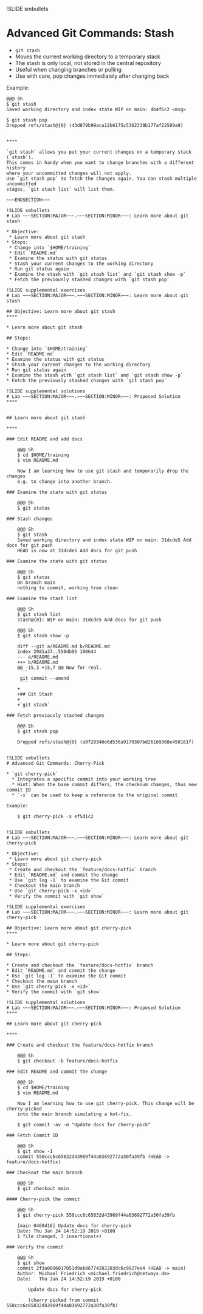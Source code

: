 !SLIDE smbullets
# Advanced Git Commands: Stash

* `git stash`
 * Moves the current working directory to a temporary stack
 * The stash is only local, not stored in the central repository
 * Useful when changing branches or pulling
 * Use with care, pop changes immediately after changing back

Example:

    @@@ Sh
    $ git stash
    Saved working directory and index state WIP on main: 4b4f6c2 <msg>

    $ git stash pop
    Dropped refs/stash@{0} (43d879b99aca12b6175c5362339b177af22589a9)

~~~SECTION:handouts~~~

****

`git stash` allows you put your current changes on a temporary stack (`stash`).
This comes in handy when you want to change branches with a different history
where your uncommitted changes will not apply.
Use `git stash pop` to fetch the changes again. You can stash multiple uncommitted
stages, `git stash list` will list them.

~~~ENDSECTION~~~

!SLIDE smbullets
# Lab ~~~SECTION:MAJOR~~~.~~~SECTION:MINOR~~~: Learn more about git stash

* Objective:
 * Learn more about git stash
* Steps:
 * Change into `$HOME/training`
 * Edit `README.md`
 * Examine the status with git status
 * Stash your current changes to the working directory
 * Run git status again
 * Examine the stash with `git stash list` and `git stash show -p`
 * Fetch the previously stashed changes with `git stash pop`

!SLIDE supplemental exercises
# Lab ~~~SECTION:MAJOR~~~.~~~SECTION:MINOR~~~: Learn more about git stash

## Objective: Learn more about git stash
****

* Learn more about git stash

## Steps:

* Change into `$HOME/training`
* Edit `README.md`
* Examine the status with git status
* Stash your current changes to the working directory
* Run git status again
* Examine the stash with `git stash list` and `git stash show -p`
* Fetch the previously stashed changes with `git stash pop`

!SLIDE supplemental solutions
# Lab ~~~SECTION:MAJOR~~~.~~~SECTION:MINOR~~~: Proposed Solution
****


## Learn more about git stash

****

### Edit README and add docs

    @@@ Sh
    $ cd $HOME/training
    $ vim README.md

    Now I am learning how to use git stash and temporarily drop the changes
    e.g. to change into another branch.

### Examine the state with git status

    @@@ Sh
    $ git status

### Stash changes

    @@@ Sh
    $ git stash
    Saved working directory and index state WIP on main: 31dcde5 Add docs for git push
    HEAD is now at 31dcde5 Add docs for git push

### Examine the state with git status

    @@@ Sh
    $ git status
    On branch main
    nothing to commit, working tree clean

### Examine the stash list

    @@@ Sh
    $ git stash list
    stash@{0}: WIP on main: 31dcde5 Add docs for git push

    @@@ Sh
    $ git stash show -p

    diff --git a/README.md b/README.md
    index 2081a37..550db95 100644
    --- a/README.md
    +++ b/README.md
    @@ -15,3 +15,7 @@ Now for real.
     ```
     git commit --amend
     ```
    +
    +## Git Stash
    +
    +`git stash`

### Fetch previously stashed changes

    @@@ Sh
    $ git stash pop

    Dropped refs/stash@{0} (a9f28340e6d536a9179307bd26169368e450161f)


!SLIDE smbullets
# Advanced Git Commands: Cherry-Pick

* `git cherry-pick`
  * Integrates a specific commit into your working tree
  * Hint: When the base commit differs, the checksum changes, thus new commit ID
  * `-x` can be used to keep a reference to the original commit

Example:

    $ git cherry-pick -x ef5d1c2


!SLIDE smbullets
# Lab ~~~SECTION:MAJOR~~~.~~~SECTION:MINOR~~~: Learn more about git cherry-pick

* Objective:
 * Learn more about git cherry-pick
* Steps:
 * Create and checkout the `feature/docs-hotfix` branch
 * Edit `README.md` and commit the change
 * Use `git log -1` to examine the Git commit
 * Checkout the main branch
 * Use `git cherry-pick -x <id>`
 * Verify the commit with `git show`

!SLIDE supplemental exercises
# Lab ~~~SECTION:MAJOR~~~.~~~SECTION:MINOR~~~: Learn more about git cherry-pick

## Objective: Learn more about git cherry-pick
****

* Learn more about git cherry-pick

## Steps:

* Create and checkout the `feature/docs-hotfix` branch
* Edit `README.md` and commit the change
* Use `git log -1` to examine the Git commit
* Checkout the main branch
* Use `git cherry-pick -x <id>`
* Verify the commit with `git show`

!SLIDE supplemental solutions
# Lab ~~~SECTION:MAJOR~~~.~~~SECTION:MINOR~~~: Proposed Solution
****

## Learn more about git cherry-pick

****

### Create and checkout the feature/docs-hotfix branch

    @@@ Sh
    $ git checkout -b feature/docs-hotfix

### Edit README and commit the change

    @@@ Sh
    $ cd $HOME/training
    $ vim README.md

    Now I am learning how to use git cherry-pick. This change will be cherry-picked
    into the main branch simulating a hot-fix.

    $ git commit -av -m "Update docs for cherry-pick"

### Fetch Commit ID

    @@@ Sh
    $ git show -1
    commit 550ccc6c65832d43969f44a03692772a30fa39fb (HEAD -> feature/docs-hotfix)

### Checkout the main branch

    @@@ Sh
    $ git checkout main

#### Cherry-pick the commit

    @@@ Sh
    $ git cherry-pick 550ccc6c65832d43969f44a03692772a30fa39fb

    [main 0460d16] Update docs for cherry-pick
    Date: Thu Jan 24 14:52:19 2019 +0100
    1 file changed, 3 insertions(+)

### Verify the commit

    @@@ Sh
    $ git show
    commit 2f3a0096017051d9ab86774282203dc6c9827ee4 (HEAD -> main)
    Author: Michael Friedrich <michael.friedrich@netways.de>
    Date:   Thu Jan 24 14:52:19 2019 +0100

        Update docs for cherry-pick

        (cherry picked from commit 550ccc6c65832d43969f44a03692772a30fa39fb)
